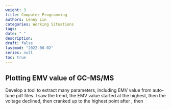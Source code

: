 ```yaml
---
weight: 3
title: Computer Programming
authors: Lenny Lin
categories: Working Situations
tags: 
date: " "
description: 
draft: false
lastmod: "2022-08-02"
series: null
toc: true
---
```


## Plotting EMV value of GC-MS/MS
Develop a tool to extract many parameters, including EMV value from auto-tune pdf files.  I saw the trend, the EMV value started at the highest, then the voltage declined, then cranked up to the highest point after , then

